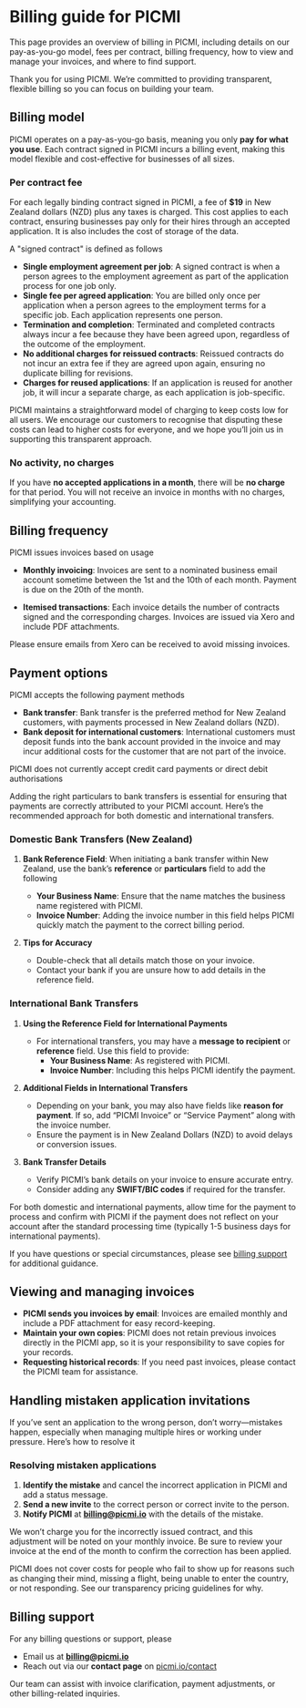 # Billing guide for PICMI

This page provides an overview of billing in PICMI, including details on our pay-as-you-go model, fees per contract, billing frequency, how to view and manage your invoices, and where to find support.

Thank you for using PICMI. We’re committed to providing transparent, flexible billing so you can focus on building your team.

## Billing model

PICMI operates on a pay-as-you-go basis, meaning you only **pay for what you use**. Each contract signed in PICMI incurs a billing event, making this model flexible and cost-effective for businesses of all sizes.

### Per contract fee

For each legally binding contract signed in PICMI, a fee of **$19** in New Zealand dollars (NZD) plus any taxes is charged. This cost applies to each contract, ensuring businesses pay only for their hires through an accepted application. It is also includes the cost of storage of the data.

A "signed contract" is defined as follows

- **Single employment agreement per job**: A signed contract is when a person agrees to the employment agreement as part of the application process for one job only.
- **Single fee per agreed application**: You are billed only once per application when a person agrees to the employment terms for a specific job. Each application represents one person.
- **Termination and completion**: Terminated and completed contracts always incur a fee because they have been agreed upon, regardless of the outcome of the employment.
- **No additional charges for reissued contracts**: Reissued contracts do not incur an extra fee if they are agreed upon again, ensuring no duplicate billing for revisions.
- **Charges for reused applications**: If an application is reused for another job, it will incur a separate charge, as each application is job-specific.

<prompt>

PICMI maintains a straightforward model of charging to keep costs low for all users. We encourage our customers to recognise that disputing these costs can lead to higher costs for everyone, and we hope you’ll join us in supporting this transparent approach.

</prompt>

### No activity, no charges

If you have **no accepted applications in a month**, there will be **no charge** for that period. You will not receive an invoice in months with no charges, simplifying your accounting.

## Billing frequency

PICMI issues invoices based on usage

* **Monthly invoicing**: Invoices are sent to a nominated business email account sometime between the 1st and the 10th of each month. Payment is due on the 20th of the month.

* **Itemised transactions**: Each invoice details the number of contracts signed and the corresponding charges. Invoices are issued via Xero and include PDF attachments.

<prompt>

Please ensure emails from Xero can be received to avoid missing invoices.

</prompt>

## Payment options

PICMI accepts the following payment methods

- **Bank transfer**: Bank transfer is the preferred method for New Zealand customers, with payments processed in New Zealand dollars (NZD).
- **Bank deposit for international customers**: International customers must deposit funds into the bank account provided in the invoice and may incur additional costs for the customer that are not part of the invoice.

<prompt>

PICMI does not currently accept credit card payments or direct debit authorisations

</prompt>

Adding the right particulars to bank transfers is essential for ensuring that payments are correctly attributed to your PICMI account. Here’s the recommended approach for both domestic and international transfers.

<explanation>

### Domestic Bank Transfers (New Zealand)

1. **Bank Reference Field**: When initiating a bank transfer within New Zealand, use the bank’s **reference** or **particulars** field to add the following
    - **Your Business Name**: Ensure that the name matches the business name registered with PICMI.
    - **Invoice Number**: Adding the invoice number in this field helps PICMI quickly match the payment to the correct billing period.

2. **Tips for Accuracy**
    - Double-check that all details match those on your invoice.
    - Contact your bank if you are unsure how to add details in the reference field.

### International Bank Transfers

1. **Using the Reference Field for International Payments**
    - For international transfers, you may have a **message to recipient** or **reference** field. Use this field to provide:
        - **Your Business Name**: As registered with PICMI.
        - **Invoice Number**: Including this helps PICMI identify the payment.

2. **Additional Fields in International Transfers**
    - Depending on your bank, you may also have fields like **reason for payment**. If so, add “PICMI Invoice” or “Service Payment” along with the invoice number.
    - Ensure the payment is in New Zealand Dollars (NZD) to avoid delays or conversion issues.

3. **Bank Transfer Details**
    - Verify PICMI’s bank details on your invoice to ensure accurate entry.
    - Consider adding any **SWIFT/BIC codes** if required for the transfer.

<prompt>

For both domestic and international payments, allow time for the payment to process and confirm with PICMI if the payment does not reflect on your account after the standard processing time (typically 1-5 business days for international payments).

</prompt>
</explanation>

If you have questions or special circumstances, please see [billing support](#billing-support) for additional guidance.

## Viewing and managing invoices

- **PICMI sends you invoices by email**: Invoices are emailed monthly and include a PDF attachment for easy record-keeping.
- **Maintain your own copies**: PICMI does not retain previous invoices directly in the PICMI app, so it is your responsibility to save copies for your records.
- **Requesting historical records**: If you need past invoices, please contact the PICMI team for assistance.

## Handling mistaken application invitations

If you’ve sent an application to the wrong person, don’t worry—mistakes happen, especially when managing multiple hires or working under pressure. Here’s how to resolve it

<explanation>

### Resolving mistaken applications
1. **Identify the mistake** and cancel the incorrect application in PICMI and add a status message.
2. **Send a new invite** to the correct person or correct invite to the person.
3. **Notify PICMI** at **billing@picmi.io** with the details of the mistake.

</explanation>

We won’t charge you for the incorrectly issued contract, and this adjustment will be noted on your monthly invoice. Be sure to review your invoice at the end of the month to confirm the correction has been applied.

<prompt>

PICMI does not cover costs for people who fail to show up for reasons such as changing their mind, missing a flight, being unable to enter the country, or not responding. See our transparency pricing guidelines for why.

</prompt>

## Billing support

For any billing questions or support, please

- Email us at **billing@picmi.io**
- Reach out via our **contact page** on [picmi.io/contact](https://picmi.io/contact)

Our team can assist with invoice clarification, payment adjustments, or other billing-related inquiries.
